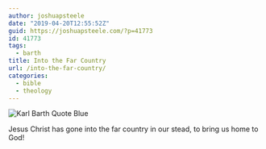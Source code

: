 ```yaml
---
author: joshuapsteele
date: "2019-04-20T12:55:52Z"
guid: https://joshuapsteele.com/?p=41773
id: 41773
tags:
  - barth
title: Into the Far Country
url: /into-the-far-country/
categories:
  - bible
  - theology
---
```


![Karl Barth Quote Blue](https://joshuapsteele.com/wp-content/uploads/2019/04/Karl-Barth-Quote-Blue.png "Karl Barth Quote Blue.png")

Jesus Christ has gone into the far country in our stead, to bring us home to God!